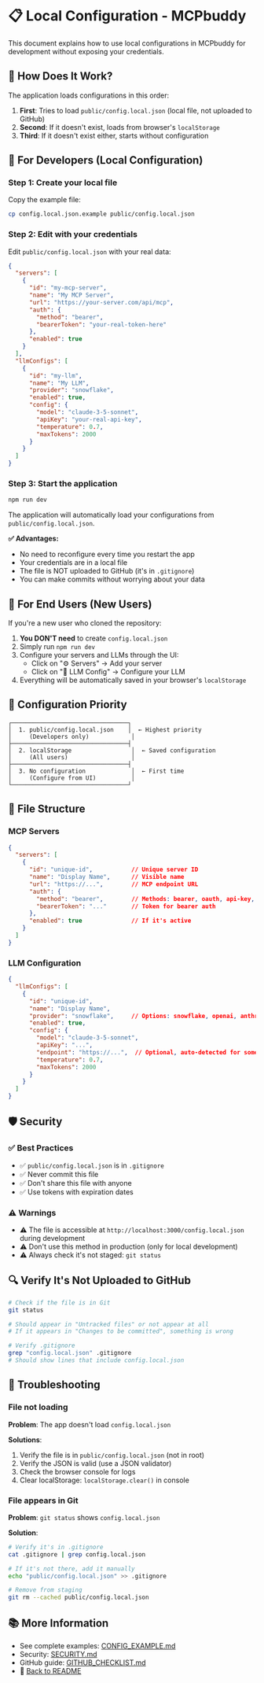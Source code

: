 # 📋 Local Configuration - MCPbuddy

This document explains how to use local configurations in MCPbuddy for development without exposing your credentials.

## 🎯 How Does It Work?

The application loads configurations in this order:

1. **First**: Tries to load `public/config.local.json` (local file, not uploaded to GitHub)
2. **Second**: If it doesn't exist, loads from browser's `localStorage`
3. **Third**: If it doesn't exist either, starts without configuration

## 🔐 For Developers (Local Configuration)

### Step 1: Create your local file

Copy the example file:

```bash
cp config.local.json.example public/config.local.json
```

### Step 2: Edit with your credentials

Edit `public/config.local.json` with your real data:

```json
{
  "servers": [
    {
      "id": "my-mcp-server",
      "name": "My MCP Server",
      "url": "https://your-server.com/api/mcp",
      "auth": {
        "method": "bearer",
        "bearerToken": "your-real-token-here"
      },
      "enabled": true
    }
  ],
  "llmConfigs": [
    {
      "id": "my-llm",
      "name": "My LLM",
      "provider": "snowflake",
      "enabled": true,
      "config": {
        "model": "claude-3-5-sonnet",
        "apiKey": "your-real-api-key",
        "temperature": 0.7,
        "maxTokens": 2000
      }
    }
  ]
}
```

### Step 3: Start the application

```bash
npm run dev
```

The application will automatically load your configurations from `public/config.local.json`.

**✅ Advantages:**
- No need to reconfigure every time you restart the app
- Your credentials are in a local file
- The file is NOT uploaded to GitHub (it's in `.gitignore`)
- You can make commits without worrying about your data

## 👥 For End Users (New Users)

If you're a new user who cloned the repository:

1. **You DON'T need** to create `config.local.json`
2. Simply run `npm run dev`
3. Configure your servers and LLMs through the UI:
   - Click on "⚙️ Servers" → Add your server
   - Click on "🤖 LLM Config" → Configure your LLM
4. Everything will be automatically saved in your browser's `localStorage`

## 🔄 Configuration Priority

```
┌─────────────────────────────────┐
│  1. public/config.local.json    │  ← Highest priority
│     (Developers only)            │
├─────────────────────────────────┤
│  2. localStorage                 │  ← Saved configuration
│     (All users)                  │
├─────────────────────────────────┤
│  3. No configuration             │  ← First time
│     (Configure from UI)          │
└─────────────────────────────────┘
```

## 📝 File Structure

### MCP Servers

```json
{
  "servers": [
    {
      "id": "unique-id",           // Unique server ID
      "name": "Display Name",      // Visible name
      "url": "https://...",        // MCP endpoint URL
      "auth": {
        "method": "bearer",        // Methods: bearer, oauth, api-key, basic, custom
        "bearerToken": "..."       // Token for bearer auth
      },
      "enabled": true              // If it's active
    }
  ]
}
```

### LLM Configuration

```json
{
  "llmConfigs": [
    {
      "id": "unique-id",
      "name": "Display Name",
      "provider": "snowflake",     // Options: snowflake, openai, anthropic, other, custom
      "enabled": true,
      "config": {
        "model": "claude-3-5-sonnet",
        "apiKey": "...",
        "endpoint": "https://...",  // Optional, auto-detected for some providers
        "temperature": 0.7,
        "maxTokens": 2000
      }
    }
  ]
}
```

## 🛡️ Security

### ✅ Best Practices

- ✅ `public/config.local.json` is in `.gitignore`
- ✅ Never commit this file
- ✅ Don't share this file with anyone
- ✅ Use tokens with expiration dates

### ⚠️ Warnings

- ⚠️ The file is accessible at `http://localhost:3000/config.local.json` during development
- ⚠️ Don't use this method in production (only for local development)
- ⚠️ Always check it's not staged: `git status`

## 🔍 Verify It's Not Uploaded to GitHub

```bash
# Check if the file is in Git
git status

# Should appear in "Untracked files" or not appear at all
# If it appears in "Changes to be committed", something is wrong

# Verify .gitignore
grep "config.local.json" .gitignore
# Should show lines that include config.local.json
```

## 🐛 Troubleshooting

### File not loading

**Problem**: The app doesn't load `config.local.json`

**Solutions**:
1. Verify the file is in `public/config.local.json` (not in root)
2. Verify the JSON is valid (use a JSON validator)
3. Check the browser console for logs
4. Clear localStorage: `localStorage.clear()` in console

### File appears in Git

**Problem**: `git status` shows `config.local.json`

**Solution**:
```bash
# Verify it's in .gitignore
cat .gitignore | grep config.local.json

# If it's not there, add it manually
echo "public/config.local.json" >> .gitignore

# Remove from staging
git rm --cached public/config.local.json
```

## 📚 More Information

- See complete examples: [CONFIG_EXAMPLE.md](CONFIG_EXAMPLE.md)
- Security: [SECURITY.md](SECURITY.md)
- GitHub guide: [GITHUB_CHECKLIST.md](GITHUB_CHECKLIST.md)
- 📖 [Back to README](../README.md)
